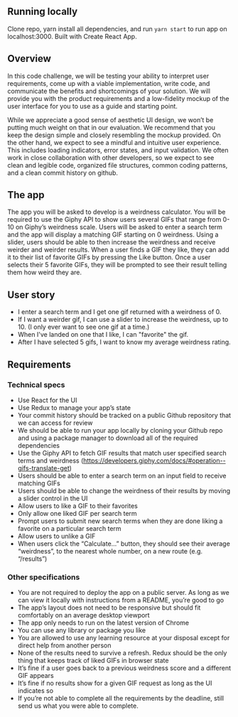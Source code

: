 ## Running locally

Clone repo, yarn install all dependencies, and run `yarn start` to run app on localhost:3000. Built with Create React App.

## Overview

In this code challenge, we will be testing your ability to interpret user requirements, come up with a viable implementation, write code, and communicate the benefits and shortcomings of your solution. We will provide you with the product requirements and a low-fidelity mockup of the user interface for you to use as a guide and starting point.

While we appreciate a good sense of aesthetic UI design, we won’t be putting much weight on that in our evaluation. We recommend that you keep the design simple and closely resembling the mockup provided. On the other hand, we expect to see a mindful and intuitive user experience. This includes loading indicators, error states, and input validation. We often work in close collaboration with other developers, so we expect to see clean and legible code, organized file structures, common coding patterns, and a clean commit history on github.

## The app

The app you will be asked to develop is a weirdness calculator. You will be required to use the Giphy API to show users several GIFs that range from 0-10 on Giphy’s weirdness scale. Users will be asked to enter a search term and the app will display a matching GIF starting on 0 weirdness. Using a slider, users should be able to then increase the weirdness and receive weirder and weirder results. When a user finds a GIF they like, they can add it to their list of favorite GIFs by pressing the Like button. Once a user selects their 5 favorite GIFs, they will be prompted to see their result telling them how weird they are.

## User story

- I enter a search term and I get one gif returned with a weirdness of 0.
- If I want a weirder gif, I can use a slider to increase the weirdness, up to 10. (I only ever want to see one gif at a time.)
- When I've landed on one that I like, I can "favorite" the gif.
- After I have selected 5 gifs, I want to know my average weirdness rating.

## Requirements

### Technical specs

- Use React for the UI
- Use Redux to manage your app’s state
- Your commit history should be tracked on a public Github repository that we can access for review
- We should be able to run your app locally by cloning your Github repo and using a package manager to download all of the required dependencies
- Use the Giphy API to fetch GIF results that match user specified search terms and weirdness (https://developers.giphy.com/docs/#operation--gifs-translate-get)
- Users should be able to enter a search term on an input field to receive matching GIFs
- Users should be able to change the weirdness of their results by moving a slider control in the UI
- Allow users to like a GIF to their favorites
- Only allow one liked GIF per search term
- Prompt users to submit new search terms when they are done liking a favorite on a particular search term
- Allow users to unlike a GIF
- When users click the “Calculate…” button, they should see their average “weirdness”, to the nearest whole number, on a new route (e.g. “/results”)

### Other specifications

- You are not required to deploy the app on a public server. As long as we can view it locally with instructions from a README, you’re good to go
- The app’s layout does not need to be responsive but should fit comfortably on an average desktop viewport
- The app only needs to run on the latest version of Chrome
- You can use any library or package you like
- You are allowed to use any learning resource at your disposal except for direct help from another person
- None of the results need to survive a refresh. Redux should be the only thing that keeps track of liked GIFs in browser state
- It’s fine if a user goes back to a previous weirdness score and a different GIF appears
- It’s fine if no results show for a given GIF request as long as the UI indicates so
- If you’re not able to complete all the requirements by the deadline, still send us what you were able to complete.
